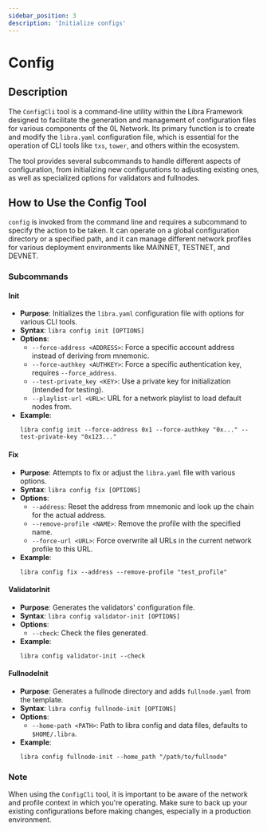 ```yaml
---
sidebar_position: 3
description: 'Initialize configs'
---
```



# Config

## Description
The `ConfigCli` tool is a command-line utility within the Libra Framework designed to facilitate the generation and management of configuration files for various components of the 0L Network. Its primary function is to create and modify the `libra.yaml` configuration file, which is essential for the operation of CLI tools like `txs`, `tower`, and others within the ecosystem.

The tool provides several subcommands to handle different aspects of configuration, from initializing new configurations to adjusting existing ones, as well as specialized options for validators and fullnodes.

## How to Use the Config Tool
`config` is invoked from the command line and requires a subcommand to specify the action to be taken. It can operate on a global configuration directory or a specified path, and it can manage different network profiles for various deployment environments like MAINNET, TESTNET, and DEVNET.

### Subcommands

#### Init
- **Purpose**: Initializes the `libra.yaml` configuration file with options for various CLI tools.
- **Syntax**: `libra config init [OPTIONS]`
- **Options**:
  - `--force-address <ADDRESS>`: Force a specific account address instead of deriving from mnemonic.
  - `--force-authkey <AUTHKEY>`: Force a specific authentication key, requires `--force_address`.
  - `--test-private_key <KEY>`: Use a private key for initialization (intended for testing).
  - `--playlist-url <URL>`: URL for a network playlist to load default nodes from.
- **Example**:
  ```
  libra config init --force-address 0x1 --force-authkey "0x..." --test-private-key "0x123..."
  ```

#### Fix
- **Purpose**: Attempts to fix or adjust the `libra.yaml` file with various options.
- **Syntax**: `libra config fix [OPTIONS]`
- **Options**:
  - `--address`: Reset the address from mnemonic and look up the chain for the actual address.
  - `--remove-profile <NAME>`: Remove the profile with the specified name.
  - `--force-url <URL>`: Force overwrite all URLs in the current network profile to this URL.
- **Example**:
  ```
  libra config fix --address --remove-profile "test_profile"
  ```

#### ValidatorInit
- **Purpose**: Generates the validators' configuration file.
- **Syntax**: `libra config validator-init [OPTIONS]`
- **Options**:
  - `--check`: Check the files generated.
- **Example**:
  ```
  libra config validator-init --check
  ```

#### FullnodeInit
- **Purpose**: Generates a fullnode directory and adds `fullnode.yaml` from the template.
- **Syntax**: `libra config fullnode-init [OPTIONS]`
- **Options**:
  - `--home-path <PATH>`: Path to libra config and data files, defaults to `$HOME/.libra`.
- **Example**:
  ```
  libra config fullnode-init --home_path "/path/to/fullnode"
  ```

### Note
When using the `ConfigCli` tool, it is important to be aware of the network and profile context in which you're operating. Make sure to back up your existing configurations before making changes, especially in a production environment.
